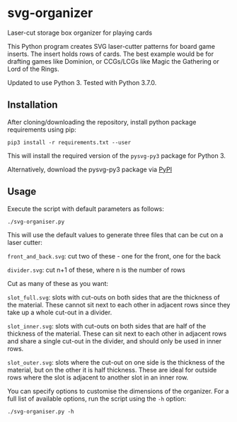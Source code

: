 # svg-organizer
Laser-cut storage box organizer for playing cards

This Python program creates SVG laser-cutter patterns for board game inserts.
The insert holds rows of cards.  The best example would be for drafting games
like Dominion, or CCGs/LCGs like Magic the Gathering or Lord of the Rings.

Updated to use Python 3. Tested with Python 3.7.0.

## Installation
After cloning/downloading the repository, install python package requirements
using pip:

`pip3 install -r requirements.txt --user`

This will install the required version of the `pysvg-py3` package for Python 3.

Alternatively, download the pysvg-py3 package via [PyPI](https://pypi.org/project/pysvg-py3/)

## Usage

Execute the script with default parameters as follows:

`./svg-organiser.py`

This will use the default values to generate three files that can be cut on a laser cutter:

`front_and_back.svg`: cut two of these - one for the front, one for the back

`divider.svg`: cut n+1 of these, where n is the number of rows

Cut as many of these as you want:

`slot_full.svg`: slots with cut-outs on both sides that are the thickness of the material. These cannot sit next to each other in adjacent rows since they take up a whole cut-out in a divider.

`slot_inner.svg`: slots with cut-outs on both sides that are half of the thickness of the material. These can sit next to each other in adjacent rows and share a single cut-out in the divider, and should only be used in inner rows.

`slot_outer.svg`: slots where the cut-out on one side is the thickness of the material, but on the other it is half thickness. These are ideal for outside rows where the slot is adjacent to another slot in an inner row.

You can specify options to customise the dimensions of the organizer. For a full list of available options, run the script using the `-h` option:

`./svg-organiser.py -h`
